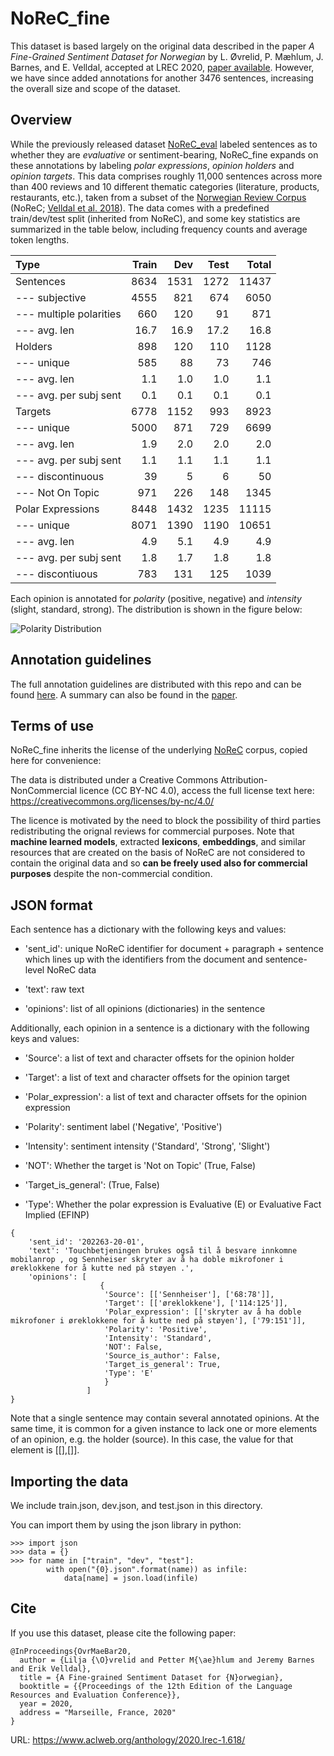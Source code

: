 # NoReC_fine

This dataset is based largely on the original data described in the paper _A Fine-Grained Sentiment Dataset for Norwegian_ by L. Øvrelid, P. Mæhlum, J. Barnes, and E. Velldal, accepted at LREC 2020, [paper available](https://www.aclweb.org/anthology/2020.lrec-1.618). However, we have since added annotations for another 3476 sentences, increasing the overall size and scope of the dataset.

## Overview
While the previously released dataset [NoReC_eval](https://github.com/ltgoslo/norec_eval) labeled sentences as to whether they are _evaluative_ or sentiment-bearing, NoReC_fine expands on these annotations by labeling _polar expressions_, _opinion holders_ and _opinion targets_. This data comprises roughly 11,000 sentences across more than 400 reviews and 10 different thematic categories (literature, products, restaurants, etc.), taken from  a subset of the [Norwegian Review Corpus](https://github.com/ltgoslo/norec) (NoReC; [Velldal et al. 2018](http://www.lrec-conf.org/proceedings/lrec2018/pdf/851.pdf)). The data comes with a predefined train/dev/test split (inherited from NoReC), and some key statistics are summarized in the table below, including frequency counts and average token lengths.     

| Type              | Train  | Dev    | Test     |  Total  |
| :--------         |-------:|-------:|-------:  |-------: |
| Sentences         |   8634 |   1531  |    1272 |   11437 |
| --- subjective    |  4555  |   821   |    674  |   6050  |
| --- multiple polarities | 660 | 120  |    91   |   871   |
| --- avg. len      | 16.7   | 16.9    |    17.2 |   16.8  |
| Holders           |   898  |     120 |     110 |    1128 |
| --- unique        |  585   |  88     | 73      |   746   |
| --- avg. len      |   1.1  |     1.0 |     1.0 |    1.1  |
| --- avg. per subj sent |  0.1  |  0.1  |  0.1  |    0.1  |
| Targets           |   6778 |    1152 |    993  |   8923  |
| --- unique        | 5000   |    871  |    729  |   6699  |
| --- avg. len      |   1.9  |    2.0  |    2.0  |   2.0   |
| --- avg. per subj sent |  1.1  |  1.1  |  1.1  |   1.1   |
| --- discontinuous |39      |     5   |    6    |   50    |
| --- Not On Topic  |  971   |     226 |   148   |  1345   |
| Polar Expressions |  8448  |   1432  |    1235 |   11115 |
| --- unique        | 8071   |   1390  |    1190 |   10651 |
| --- avg. len      |   4.9  |     5.1 |     4.9 |  4.9    |
| --- avg. per subj sent |  1.8  |  1.7  |  1.8  |  1.8    |
| --- discontiuous  |  783   |     131 |    125  |   1039  |


Each opinion is annotated for _polarity_ (positive, negative) and _intensity_ (slight, standard, strong). The distribution is shown in the figure below:

![Polarity Distribution](annotation_guidelines/images/distribution.png)


## Annotation guidelines

The full annotation guidelines are distributed with this repo and can be found [here](annotation_guidelines/guidelines.md). A summary can also be found in the [paper](https://www.aclweb.org/anthology/2020.lrec-1.618). 

## Terms of use
NoReC_fine inherits the license of the underlying [NoReC](https://github.com/ltgoslo/norec) corpus, copied here for convenience:

The data is distributed under a Creative Commons Attribution-NonCommercial licence (CC BY-NC 4.0), access the full license text here: https://creativecommons.org/licenses/by-nc/4.0/

The licence is motivated by the need to block the possibility of third parties redistributing the orignal reviews for commercial purposes. Note that **machine learned models**, extracted **lexicons**, **embeddings**, and similar resources that are created on the basis of NoReC are not considered to contain the original data and so **can be freely used also for commercial purposes** despite the non-commercial condition.


## JSON format

Each sentence has a dictionary with the following keys and values:

* 'sent_id': unique NoReC identifier for document + paragraph + sentence which lines up with the identifiers from the document and sentence-level NoReC data

* 'text': raw text

* 'opinions': list of all opinions (dictionaries) in the sentence

Additionally, each opinion in a sentence is a dictionary with the following keys and values:

* 'Source': a list of text and character offsets for the opinion holder

* 'Target': a list of text and character offsets for the opinion target

* 'Polar_expression': a list of text and character offsets for the opinion expression

* 'Polarity': sentiment label ('Negative', 'Positive')

* 'Intensity': sentiment intensity ('Standard', 'Strong', 'Slight')

* 'NOT': Whether the target is 'Not on Topic' (True, False)

* 'Target_is_general': (True, False)

* 'Type': Whether the polar expression is Evaluative (E) or Evaluative Fact Implied (EFINP)

```
{
    'sent_id': '202263-20-01',
    'text': 'Touchbetjeningen brukes også til å besvare innkomne mobilanrop , og Sennheiser skryter av å ha doble mikrofoner i øreklokkene for å kutte ned på støyen .',
    'opinions': [
                    {
                     'Source': [['Sennheiser'], ['68:78']],
                     'Target': [['øreklokkene'], ['114:125']],
                     'Polar_expression': [['skryter av å ha doble mikrofoner i øreklokkene for å kutte ned på støyen'], ['79:151']],
                     'Polarity': 'Positive',
                     'Intensity': 'Standard',
                     'NOT': False,
                     'Source_is_author': False,
                     'Target_is_general': True,
                     'Type': 'E'
                     }
                 ]
}
```

Note that a single sentence may contain several annotated opinions. At the same time, it is common for a given instance to lack one or more elements of an opinion, e.g. the holder (source). In this case, the value for that element is [[],[]].

## Importing the data
We include train.json, dev.json, and test.json in this directory.

You can import them by using the json library in python:

```
>>> import json
>>> data = {}
>>> for name in ["train", "dev", "test"]:
        with open("{0}.json".format(name)) as infile:
            data[name] = json.load(infile)
```

## Cite
If you use this dataset, please cite the following paper:

```
@InProceedings{OvrMaeBar20,
  author = {Lilja {\O}vrelid and Petter M{\ae}hlum and Jeremy Barnes and Erik Velldal},
  title = {A Fine-grained Sentiment Dataset for {N}orwegian},
  booktitle = {{Proceedings of the 12th Edition of the Language Resources and Evaluation Conference}},
  year = 2020,
  address = "Marseille, France, 2020"
}
```
URL: https://www.aclweb.org/anthology/2020.lrec-1.618/


